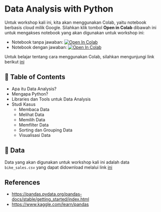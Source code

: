 # Data Analysis with Python

Untuk workshop kali ini, kita akan menggunakan Colab, yaitu notebook berbasis cloud milik Google. Silahkan klik tombol **Open in Colab** dibawah ini untuk mengakses notebook yang akan digunakan untuk workshop ini:

- Notebook tanpa jawaban: [![Open In Colab](https://colab.research.google.com/assets/colab-badge.svg)](https://colab.research.google.com/github/richardcsuwandi/ppsdcw2/blob/main/template_cw2.ipynb)
- Notebook dengan jawaban: [![Open In Colab](https://colab.research.google.com/assets/colab-badge.svg)](https://colab.research.google.com/github/richardcsuwandi/ppsdcw2/blob/main/demo_cw2.ipynb)

Untuk belajar tentang cara menggunakan Colab, silahkan mengunjungi link berikut [ini](https://colab.research.google.com/notebooks/welcome.ipynb?hl=id)

##  Table of Contents
- Apa itu Data Analysis?
- Mengapa Python?
- Libraries dan Tools untuk Data Analysis
- Studi Kasus
  - Membaca Data
  - Melihat Data
  - Memilih Data
  - Memfilter Data
  - Sorting dan Grouping Data
  - Visualisasi Data

##  Data
Data yang akan digunakan untuk workshop kali ini adalah data `bike_sales.csv` yang dapat didownload melalui link [ini](https://github.com/richardcsuwandi/ppsdcw2/blob/main/bike_sales.csv)

## References
- https://pandas.pydata.org/pandas-docs/stable/getting_started/index.html
- https://www.kaggle.com/learn/pandas
